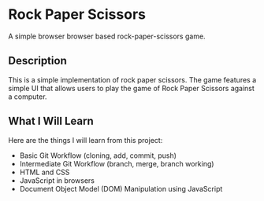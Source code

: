 # Rock Paper Scissors
A simple browser browser based rock-paper-scissors game.

## Description
This is a simple implementation of rock paper scissors. The game
features a simple UI that allows users to play the game of Rock
Paper Scissors against a computer.

## What I Will Learn
Here are the things I will learn from this project:
- Basic Git Workflow (cloning, add, commit, push)
- Intermediate Git Workflow (branch, merge, branch working)
- HTML and CSS
- JavaScript in browsers
- Document Object Model (DOM) Manipulation using JavaScript